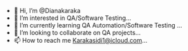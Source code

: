 - 👋 Hi, I’m @Dianakaraka
- 👀 I’m interested in QA/Software Testing...
- 🌱 I’m currently learning QA Automation/Software Testing ...
- 💞️ I’m looking to collaborate on QA projects...
- 📫 How to reach me Karakasidi1@icloud.com...

<!---
Dianakaraka/Dianakaraka is a ✨ special ✨ repository because its `README.md` (this file) appears on your GitHub profile.
You can click the Preview link to take a look at your changes.
--->

